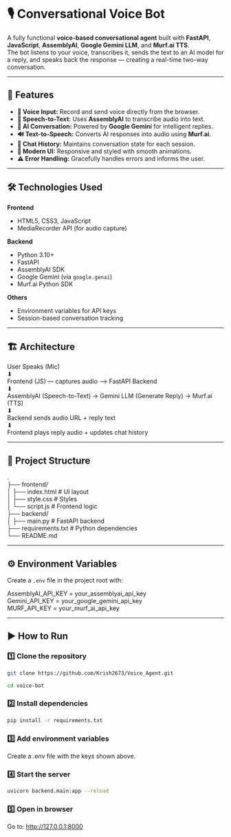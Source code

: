 # 🎙️ Conversational Voice Bot

A fully functional **voice-based conversational agent** built with **FastAPI**, **JavaScript**, **AssemblyAI**, **Google Gemini LLM**, and **Murf.ai TTS**.  
The bot listens to your voice, transcribes it, sends the text to an AI model for a reply, and speaks back the response — creating a real-time two-way conversation.

---

## 🚀 Features

- **🎤 Voice Input:** Record and send voice directly from the browser.
- **📝 Speech-to-Text:** Uses **AssemblyAI** to transcribe audio into text.
- **🧠 AI Conversation:** Powered by **Google Gemini** for intelligent replies.
- **🔊 Text-to-Speech:** Converts AI responses into audio using **Murf.ai**.
- **💬 Chat History:** Maintains conversation state for each session.
- **🎨 Modern UI:** Responsive and styled with smooth animations.
- **⚠️ Error Handling:** Gracefully handles errors and informs the user.

---

## 🛠️ Technologies Used

**Frontend**
- HTML5, CSS3, JavaScript
- MediaRecorder API (for audio capture)

**Backend**
- Python 3.10+
- FastAPI
- AssemblyAI SDK
- Google Gemini (via `google.genai`)
- Murf.ai Python SDK

**Others**
- Environment variables for API keys
- Session-based conversation tracking

---

## 🏗️ Architecture

User Speaks (Mic)  
    ⬇  
Frontend (JS) — captures audio —> FastAPI Backend  
        ⬇  
AssemblyAI (Speech-to-Text) → Gemini LLM (Generate Reply) → Murf.ai (TTS)  
        ⬇  
Backend sends audio URL + reply text  
        ⬇  
Frontend plays reply audio + updates chat history


---

## 📂 Project Structure

.<br>
├── frontend/<br>
│ ├── index.html # UI layout<br>
│ ├── style.css # Styles<br>
│ └── script.js # Frontend logic<br>
├── backend/<br>
│ ├── main.py # FastAPI backend<br>
├── requirements.txt # Python dependencies<br>
└── README.md

---

## ⚙️ Environment Variables

Create a `.env` file in the project root with:

AssemblyAI_API_KEY = your_assemblyai_api_key<br>
Gemini_API_KEY = your_google_gemini_api_key<br>
MURF_API_KEY = your_murf_ai_api_key<br>

---

## ▶️ How to Run


### 1️⃣ Clone the repository
```bash
git clone https://github.com/Krish2673/Voice_Agent.git

cd voice-bot
```

### 2️⃣ Install dependencies
```bash
pip install -r requirements.txt
```

### 3️⃣ Add environment variables

Create a .env file with the keys shown above.

### 4️⃣ Start the server
```bash
uvicorn backend.main:app --reload
```

### 5️⃣ Open in browser

Go to:
http://127.0.0.1:8000